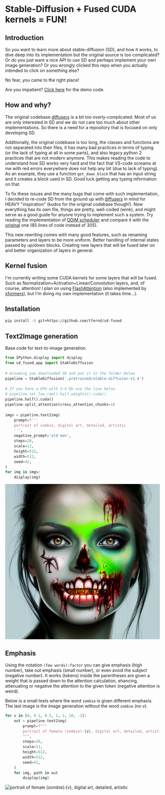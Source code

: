 # Stable-Diffusion + Fused CUDA kernels = FUN!

## Introduction

So you want to learn more about stable-diffusion (SD), and how it works, to dive deep into its implementation but the original source is too complicated?
Or do you just want a nice API to use SD and perhaps implement your own image generation?
Or you wrongly clicked this repo when you actually intended to click on something else?

No fear, you came to the right place!

Are you impatient? [Click here](##-Installation) for the demo code.

## How and why?

The original codebase [diffusers](https://github.com/huggingface/diffusers) is a bit too overly-complicated.
Most of us are only interested in SD and we do not care too much about other implementations.
So there is a need for a repository that is focused on only developing SD.

Additionally, the original codebase is too long, the classes and functions are not separated into their files, it has many bad practices in terms of typing (or the lack of typing at all in some parts), and also legacy python 2 practices that are not modern anymore.
This makes reading the code to understand how SD works very hard and the fact that VS-code screams at me with red errors everywhere does not help any bit (due to lack of typing).
As an example, they use a function `get_down_block` that has an input string and it creates a block used in SD.
Good luck getting any typing information on that.

To fix these issues and the many bugs that come with such implementation, I decided to re-code SD from the ground up with [diffusers](https://github.com/huggingface/diffusers) in mind for HEAVY "inspiration" (kudos for the original codebase though!).
Now everything has its own file, things are pretty, well-coded (wink), and might serve as a good guide for anyone trying to implement such a system.
Try reading the implementation of [DDIM scheduler](https://github.com/tfernd/sd-fused/blob/master/sd_fused/scheduler/ddim.py) and compare it with the [original](https://github.com/huggingface/diffusers/blob/main/src/diffusers/schedulers/scheduling_ddim.py) one (85 lines of code instead of 305).

This new rewriting comes with many good features, such as renaming parameters and layers to be more uniform.
Better handling of internal states passed by up/down blocks.
Creating new layers that will be fused later on and better organization of layers in general.

## Kernel fusion

I'm currently writing some CUDA kernels for some layers that will be fused.
Such as Normalization+Activation+Linear/Convolution layers, and, of course, attention!
I plan on using [FlashAttention](https://github.com/HazyResearch/flash-attention) (also implemented by [xformers](https://github.com/facebookresearch/xformers)), but I'm doing my own implementation (it takes time...).

## Installation
```bash
pip install -U git+https://github.com/tfernd/sd-fused
```
## Text2Image generation

Base code for text-to-image generation.

```python
from IPython.display import display
from sd_fused.app import StableDiffusion

# Assuming you downloaded SD and put it in the folder below
pipeline = StableDiffusion('.pretrained/stable-diffusion-v1.4')

# If you have a GPU with 3-4 Gb use the line below
# pipeline.set_low_ram().half_weights().cuda()
pipeline.half().cuda()
pipeline.split_attention(cross_attention_chunks=1)

imgs = pipeline.text2img(
    prompt=f'''
    portrait of zombie, digital art, detailed, artistic
    ''',
    negative_prompt='old man',
    steps=28,
    scale=11,
    height=512,
    width=512,
    seed=42,
)
for img in imgs:
    display(img)
```

![portrait of zombie, digital art, detailed, artistic](assets/text2img.png)


## Emphasis 

Using the notation `(few words):factor` you can give emphasis (high number), take out emphasis (small number), or even avoid the subject (negative number).
It works (tokens) inside the parentheses are given a weight that is passed down to the attention calculation, ehancing, attenuating or negative the attention to the given token (negative attention is weird).

Below is a small tests where the word `zombie` is given different emphasis.
The last image is the image generation without the word `zombie` (no v).


```python
for v in [0, 0.1, 0.5, 1, 2, 10, -1]:
    out = pipeline.text2img(
        prompt=f"""
        portrait of female (zombie):{v}, digital art, detailed, artistic
        """,
        steps=26,
        scale=11,
        height=512,
        width=512,
        seed=42,
    )
    for img, path in out
        display(img)
````

![portrait of female (zombie):{v}, digital art, detailed, artistic](assets/emphasis/emphasis.png)
